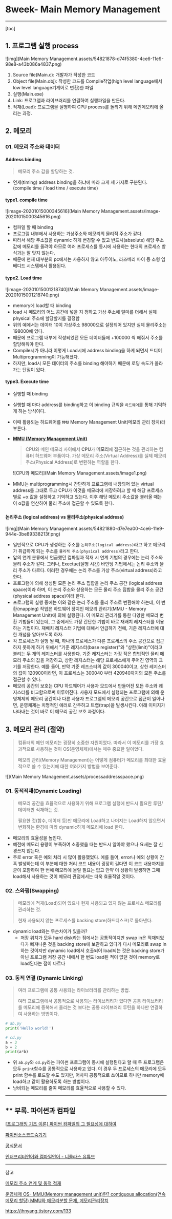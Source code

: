 # 8week- Main Memory Management

---

[toc]

## 1. 프로그램 실행 process

![img](Main Memory Management.assets/54821878-d74f5380-4ce6-11e9-98e8-a43b086a4837.png)

1. Source file(Main.c): 개발자가 작성한 코드
2. Object file(Main.obj): 작성한 코드를 Compile작업(high level language에서 low level language기계어로 변환)한 파일
3. 실행(Main.exe)
4. Link: 프로그램과 라이브러리를 연결하여 실행파일을 만든다.
5. 적재(Load): 프로그램을 실행하여 CPU process를 돌리기 위해 메인메모리에 올리는 과정.



## 2. 메모리 

### 01. 메모리 주소와 데이터

#### Address binding

> 메모리 주소 값을 할당하는 것.

- 언제(timing) address binding을 하냐에 따라 크게 세 가지로 구분된다. (compile time / load time / execute time)	

#### type1. compile time

![image-20201015000345616](Main Memory Management.assets/image-20201015000345616.png)

- 컴파일 할 때 binding
- 프로그램 내부에서 사용하는 가상주소와 메모리의 물리적 주소가 같다.
- 따라서 해당 주소값을 dynamic 하게 변경할 수 없고 반드시(absolute) 해당 주소값에 메모리를 올려야 하므로 여러 프로세스를 동시에 사용하는 현대의 프로세스 방식과는 잘 맞지 않는다.
- 때문에 현재 대부분의 pc에서는 사용하지 않고 아두이노, 라즈베리 파이 등 소형 임베디드 시스템에서 활용된다. 

#### type2. Load time

![image-20201015001218740](Main Memory Management.assets/image-20201015001218740.png)

- memory에 load할 때 binding
- load 시 메모리의 어느 공간에 넣을 지 정하고 가상 주소에 얼마를 더해서 실제 physical 주소에 할당할지를 결정함
- 위의 예에서는 데이터 10이 가상주소 98000으로 설정되어 있지만 실제 물리주소는 198000에 있다.
- 때문에 프로그램 내부에 작성되었던 모든 데이터들에 +100000 씩 해줘서 주소를 할당해줘야 한다.
- Compile시가 아니라 이렇게 Load시에 address binding을 하게 되면서 드디어 Multiprogramming이 가능해졌다.
- 하지만, load시 모든 데이터의 주소를 binding 해야하기 때문에 로딩 속도가 올라가는 단점이 있다.

#### type3. Execute time

- 실행할 때 binding

- 실행할 때 마다 address를 binding하고 이 binding 규칙을 `하드웨어`를 통해 기억하게 하는 방식이다.

- 이때 활용되는 하드웨어를 `MMU` Memory Management Unit(메모리 관리 장치)라 부른다.

- [**MMU (Memory Management Unit)**](http://recipes.egloos.com/5232056)

  >  CPU와 메인 메모리 사이에서 **CPU**가 **메모리**에 접근하는 것을 관리하는 컴퓨터 하드웨어 부품이다. 가상 메모리 주소(Virtual Address)를 실제 메모리주소(Physical Address)로 변환하는 역할을 한다.

  ![CPU와 메모리](Main Memory Management.assets/image1.png)

- MMU는 multiprogramming시 간단하게 프로그램에 내장되어 있는 virtual address를 그대로 두고 CPU가 이것을 메모리에 저장하려고 할 때 해당 프로세스별로 +α 값을 설정하고 기억하고 있는다. 이후 해당 메모리 주소값을 불러올 때는 이 α값을 연산하여 물리 주소에 접근할 수 있도록 한다.

### 

#### 논리주소 (logical address) vs 물리주소(physical address)

![img](Main Memory Management.assets/54821880-d7e7ea00-4ce6-11e9-944e-3be89338213f.png)

- 일반적으로 CPU가 생성하는 주소를 `논리주소(logical address)`라고 하고 메모리가 취급하게 되는 주소를 `물리적 주소(physical address)`라고 한다.
- 앞의 연계 분류에서 언급했던 컴파일과 적재 시 연계 기법의 경우에는 논리 주소와 물리 주소가 같다. 그러나, Exectue(실행 시간) 바인딩 기법에서는 논리 주소와 물리 주소가 다르다. 이러한 경우에는 논리 주소를 가상 주소(virtual address)라고 한다.
- 프로그램에 의해 생성된 모든 논리 주소 집합을 논리 주소 공간 (logical address space)이라 하며, 이 논리 주소와 상응하는 모든 물리 주소 집합을 물리 주소 공간(physical address space)이라 한다.
- 프로그램의 실행 중에는 이와 같은 논리 주소를 물리 주소로 변환해야 하는데, 이 변환(mapping) 작업은 하드웨어 장치인 메모리 관리기(MMU - Memory Management Unit)에 의해 실행된다. 이 메모리 관리기를 통한 다양한 메모리 변환 기법들이 있는데, 그 중에서도 가장 간단한 기법이 바로 재배치 레지스터를 이용하는 기법이다. 재배치 레지스터 기법에 대해서 언급하기 전에, 기준 레지스터에 대한 개념을 알아보도록 하자.
- 각 프로세스가 실행 될 때, 하나의 프로세스가 다른 프로세스의 주소 공간으로 접근하지 못하게 하기 위해서 "기준 레지스터(base register)"와 "상한(limit)"이라고 불리는 두 개의 레지스터를 사용한다. 기준 레지스터는 가장 작은 합법적인 물리 메모리 주소의 값을 저장하고, 상한 레지스터는 해당 프로세스에게 주어진 영역의 크기를 저장한다. 예를 들어, 만약 기준 레즈스터의 값이 300040이고, 상한 레지스터의 값이 120900이라면, 이 프로세스는 300040 부터 420940까지의 모든 주소를 접근할 수 있다.
- 메모리 공간의 보호는 CPU 하드웨어가 사용자 모드에서 만들어진 모든 주소와 레지스터를 비교함으로써 이루어진다. 사용자 모드에서 실행되는 프로그램에 의해 운영체제의 메모리 공간이나 다른 사용자 프로그램의 메모리 공간으로 접근이 일어나면, 운영체제는 치명적인 에러로 간주하고 트랩(trap)을 발생시킨다. 아래 이미지가 나타내는 것이 바로 이 메모리 공간 보호 과정이다.



## 3. 메모리 관리 (절약)

> 컴퓨터의 메인 메모리는 굉장히 소중한 자원이었다. 따라서 이 메모리를 가장 효과적으로 사용하는 것이 OS(운영체제)에서는 매우 중요한 일이었다.
>
> 메모리 관리(Memory Management)는 어떻게 컴퓨터가 메모리를 최대한 효율적으로 쓸 수 있는지에 대한 여러가지 방법을 보여준다.

![](Main Memory Management.assets/processaddressspace.png)

### 01. 동적적재(Dynamic Loading)

> 메모리 공간을 효율적으로 사용하기 위해 프로그램 실행에 반드시 필요한 루틴/데이터만 적재하는 것.
>
> 필요한 것(함수, 데이터 등)만 메모리에 Load하고 나머지는 Load하지 않으면서 변화하는 환경에 따라 dynamic하게 메모리에 load 한다.

- 메모리의 효율성을 높인다.
- 예전에 메모리 용량이 부족하여 소중했을 때는 반드시 알아야 했으나 요새는 잘 신경쓰지 않는다.
- 주로 error 혹은 예외 처리 시 많이 활용했었다. 예를 들어, error나 예외 상황이 간혹 발생하는데 이 부분에 대한 처리 코드 내용이 굉장히 길다면 이 코드 내용까지를 굳이 포함하여 한 번에 메모리에 올릴 필요는 없고 만약 이 상황이 발생하면 그때 load해서 사용하는 것이 메모리 관점에서는 더욱 효율적일 것이다.

### 02. 스와핑(Swapping)

> 메모리에 적재(Load)되어 있으나 현재 사용되고 있지 않는 프로세스 메모리를 관리하는 것.
>
> 현재 사용되지 않는 프로세스를 backing store(하드디스크)로 몰아낸다. 

- dynamic load와는 무슨차이가 있을까?
  - 저장 위치가 모두 hard disk라는 점에서는 공통적이지만 swap in은 적재되었다가 빠져나온 것을 backing store에 보관하고 있다가 다시 메모리로 swap in 하는 것이지만 dynamic load에서 호출되어 load되는 것은 backing store가 아닌 프로그램 저장 공간 내에서 한 번도 load된 적이 없던 것이 memory로 load된다는 점이 다르다

### 03. 동적 연결 (Dynamic Linking)

> 여러 프로그램에 공통 사용되는 라이브러리를 관리하는 방법.
>
> 여러 프로그램에서 공통적으로 사용되는 라이브러리가 있다면 공통 라이브러리를 메모리에 중복해서 올리는 것 보다는 공통 라이브러리 루틴을 하나만 연결하여 사용하는 방법이다.

```python
# ab.py
print('Hello world!')

# cd.py
a = 3
b = 2
print(a*b)
```

- 위 `ab.py`와 `cd.py`라는 파이썬 프로그램이 동시에 실행된다고 할 때 두 프로그램은 모두 `print`함수를 공통적으로 사용하고 있다. 이 경우 두 프로세스의 메모리에 모두 print 함수를 로드할 수도 있지만, 어차피 공통적으로 쓰이므로 하나만 memory에 load하고 같이 활용하도록 하는 방법이다.
- 낭비되는 메모리를 줄여 메모리를 효율적으로 사용할 수 있다.

---

## ** 부록. 파이썬과 컴파일

[[프로그래밍 기초 이론\] 파이썬 컴파일의 그 필요성에 대하여](https://cosmosproject2015.tistory.com/229)

[파이썬소스코드숨기기](https://kibua20.tistory.com/72)

[공식문서](https://docs.python.org/ko/3/library/py_compile.html)

[인터프리터언어와 컴파일언어 - 니콜라스 유튜브](https://youtu.be/9sSxdhYGYSM)

---

참고

[메모리 주소 연계 및 동적 적재](https://neos518.tistory.com/120)

[운영체제 OS- MMU(Memory management unit)란? contiguous allocation(연속메모리 할당) MMU와 메모리분할 문제, 메모리관리장치](https://jhnyang.tistory.com/247)

https://jhnyang.tistory.com/133